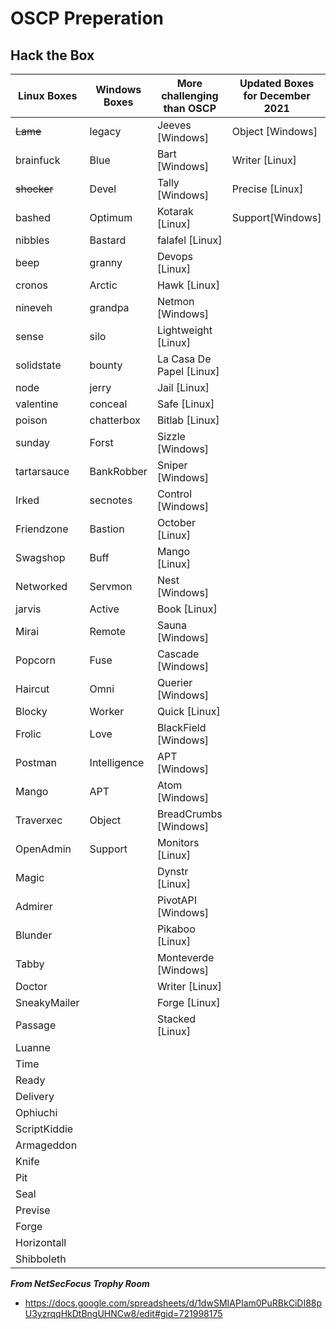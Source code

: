# OSCP Preperation

## Hack the Box

| Linux Boxes | Windows Boxes | More challenging than OSCP | Updated Boxes for December 2021 |
|-------------|---------------|-----------------------------------------------|---------------------------------|
| ~~Lame~~ | legacy | Jeeves [Windows] | Object [Windows] |
| brainfuck | Blue | Bart [Windows] | Writer [Linux] |
| ~~shocker~~ | Devel | Tally  [Windows] | Precise [Linux] |
| bashed | Optimum |Kotarak [Linux] | Support[Windows] | 
| nibbles | Bastard | falafel [Linux] | |	
| beep | granny | Devops [Linux] | |
| cronos | Arctic | Hawk [Linux]	 | |
| nineveh | grandpa |	Netmon [Windows]	 | |
| sense | silo |	Lightweight [Linux]	 | |
| solidstate | bounty | La Casa De Papel [Linux]	 | |
| node | jerry | Jail [Linux]	 | |
| valentine | conceal | Safe [Linux]	 | |
| poison | chatterbox | Bitlab [Linux]	 | |
| sunday | Forst | Sizzle [Windows]	 | |
| tartarsauce | BankRobber | Sniper [Windows]	 | |
| Irked | secnotes | Control [Windows]	 | |
| Friendzone | Bastion | October [Linux]	 | |
| Swagshop | Buff | Mango [Linux]	 | |
| Networked | Servmon | Nest [Windows]	 | |
| jarvis | Active | Book [Linux]	 | |
| Mirai | Remote | Sauna [Windows]	 | |
| Popcorn | Fuse | Cascade [Windows]	 | |
| Haircut | Omni | Querier [Windows]	 | |
| Blocky | Worker | Quick [Linux]	 | |
| Frolic | Love | BlackField [Windows]	 | |
| Postman | Intelligence | APT [Windows]	 | |
| Mango | APT |	Atom [Windows] | |
| Traverxec | Object | BreadCrumbs [Windows] 	 | |
| OpenAdmin | Support | Monitors [Linux]	 | |
| Magic | | Dynstr [Linux] | |
| Admirer | |	PivotAPI [Windows] | |
| Blunder | |	Pikaboo [Linux]	| |
| Tabby |  | Monteverde [Windows]	| |
| Doctor |  | Writer [Linux] | |
| SneakyMailer | | Forge [Linux] | |
| Passage | | Stacked [Linux] | |
| Luanne | | | |
| Time | | | |
| Ready | | | |
| Delivery | | | |
| Ophiuchi | | | |	
| ScriptKiddie | | | |
| Armageddon | | | |
| Knife | | | |
| Pit | | | |
| Seal | | | |	
| Previse | | | | 			
| Forge | | | |
| Horizontall | | | |		
| Shibboleth | | | |


***From NetSecFocus Trophy Room***
- https://docs.google.com/spreadsheets/d/1dwSMIAPIam0PuRBkCiDI88pU3yzrqqHkDtBngUHNCw8/edit#gid=721998175
